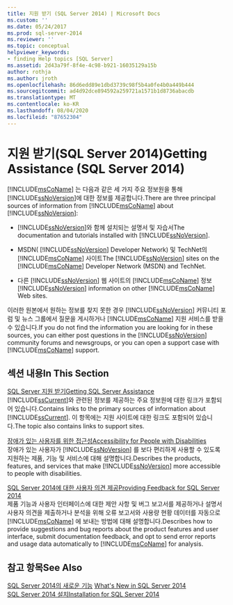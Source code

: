 ```yaml
---
title: 지원 받기 (SQL Server 2014) | Microsoft Docs
ms.custom: ''
ms.date: 05/24/2017
ms.prod: sql-server-2014
ms.reviewer: ''
ms.topic: conceptual
helpviewer_keywords:
- finding Help topics [SQL Server]
ms.assetid: 2d43a79f-8f4e-4c98-b921-16035129a15b
author: rothja
ms.author: jroth
ms.openlocfilehash: 86d6edd89e1dbd3739c98f5b4a0fe4b0a449b444
ms.sourcegitcommit: ad4d92dce894592a259721a1571b1d8736abacdb
ms.translationtype: MT
ms.contentlocale: ko-KR
ms.lasthandoff: 08/04/2020
ms.locfileid: "87652304"
---
```

# <a name="getting-assistance-sql-server-2014"></a><span data-ttu-id="ec064-102">지원 받기(SQL Server 2014)</span><span class="sxs-lookup"><span data-stu-id="ec064-102">Getting Assistance (SQL Server 2014)</span></span>
  <span data-ttu-id="ec064-103">[!INCLUDE[msCoName](../includes/msconame-md.md)] 는 다음과 같은 세 가지 주요 정보원을 통해 [!INCLUDE[ssNoVersion](../includes/ssnoversion-md.md)]에 대한 정보를 제공합니다.</span><span class="sxs-lookup"><span data-stu-id="ec064-103">There are three principal sources of information from [!INCLUDE[msCoName](../includes/msconame-md.md)] about [!INCLUDE[ssNoVersion](../includes/ssnoversion-md.md)]:</span></span>  
  
-   <span data-ttu-id="ec064-104">[!INCLUDE[ssNoVersion](../includes/ssnoversion-md.md)]와 함께 설치되는 설명서 및 자습서</span><span class="sxs-lookup"><span data-stu-id="ec064-104">The documentation and tutorials installed with [!INCLUDE[ssNoVersion](../includes/ssnoversion-md.md)].</span></span>  
  
-   <span data-ttu-id="ec064-105">MSDN( [!INCLUDE[ssNoVersion](../includes/ssnoversion-md.md)] Developer Network) 및 TechNet의 [!INCLUDE[msCoName](../includes/msconame-md.md)] 사이트</span><span class="sxs-lookup"><span data-stu-id="ec064-105">The [!INCLUDE[ssNoVersion](../includes/ssnoversion-md.md)] sites on the [!INCLUDE[msCoName](../includes/msconame-md.md)] Developer Network (MSDN) and TechNet.</span></span>  
  
-   <span data-ttu-id="ec064-106">다른 [!INCLUDE[ssNoVersion](../includes/ssnoversion-md.md)] 웹 사이트의 [!INCLUDE[msCoName](../includes/msconame-md.md)] 정보</span><span class="sxs-lookup"><span data-stu-id="ec064-106">[!INCLUDE[ssNoVersion](../includes/ssnoversion-md.md)] information on other [!INCLUDE[msCoName](../includes/msconame-md.md)] Web sites.</span></span>  
  
 <span data-ttu-id="ec064-107">이러한 원본에서 원하는 정보를 찾지 못한 경우 [!INCLUDE[ssNoVersion](../includes/ssnoversion-md.md)] 커뮤니티 포럼 및 뉴스 그룹에서 질문을 게시하거나 [!INCLUDE[msCoName](../includes/msconame-md.md)] 지원 서비스를 받을 수 있습니다.</span><span class="sxs-lookup"><span data-stu-id="ec064-107">If you do not find the information you are looking for in these sources, you can either post questions in the [!INCLUDE[ssNoVersion](../includes/ssnoversion-md.md)] community forums and newsgroups, or you can open a support case with [!INCLUDE[msCoName](../includes/msconame-md.md)] support.</span></span>  
  
## <a name="in-this-section"></a><span data-ttu-id="ec064-108">섹션 내용</span><span class="sxs-lookup"><span data-stu-id="ec064-108">In This Section</span></span>  
 [<span data-ttu-id="ec064-109">SQL Server 지원 받기</span><span class="sxs-lookup"><span data-stu-id="ec064-109">Getting SQL Server Assistance</span></span>](../../2014/getting-started/getting-sql-server-assistance.md)  
 <span data-ttu-id="ec064-110">[!INCLUDE[ssCurrent](../includes/sscurrent-md.md)]와 관련된 정보를 제공하는 주요 정보원에 대한 링크가 포함되어 있습니다.</span><span class="sxs-lookup"><span data-stu-id="ec064-110">Contains links to the primary sources of information about [!INCLUDE[ssCurrent](../includes/sscurrent-md.md)].</span></span> <span data-ttu-id="ec064-111">이 항목에는 지원 사이트에 대한 링크도 포함되어 있습니다.</span><span class="sxs-lookup"><span data-stu-id="ec064-111">The topic also contains links to support sites.</span></span>  
  
 [<span data-ttu-id="ec064-112">장애가 있는 사용자를 위한 접근성</span><span class="sxs-lookup"><span data-stu-id="ec064-112">Accessibility for People with Disabilities</span></span>](../../2014/getting-started/accessibility-for-people-with-disabilities.md)  
 <span data-ttu-id="ec064-113">장애가 있는 사용자가 [!INCLUDE[ssNoVersion](../includes/ssnoversion-md.md)] 를 보다 편리하게 사용할 수 있도록 지원하는 제품, 기능 및 서비스에 대해 설명합니다.</span><span class="sxs-lookup"><span data-stu-id="ec064-113">Describes the products, features, and services that make [!INCLUDE[ssNoVersion](../includes/ssnoversion-md.md)] more accessible to people with disabilities.</span></span>  
  
 [<span data-ttu-id="ec064-114">SQL Server 2014에 대한 사용자 의견 제공</span><span class="sxs-lookup"><span data-stu-id="ec064-114">Providing Feedback for SQL Server 2014</span></span>](../../2014/getting-started/providing-feedback-for-sql-server-2014.md)  
 <span data-ttu-id="ec064-115">제품 기능과 사용자 인터페이스에 대한 제안 사항 및 버그 보고서를 제공하거나 설명서 사용자 의견을 제출하거나 분석을 위해 오류 보고서와 사용량 현황 데이터를 자동으로 [!INCLUDE[msCoName](../includes/msconame-md.md)] 에 보내는 방법에 대해 설명합니다.</span><span class="sxs-lookup"><span data-stu-id="ec064-115">Describes how to provide suggestions and bug reports about the product features and user interface, submit documentation feedback, and opt to send error reports and usage data automatically to [!INCLUDE[msCoName](../includes/msconame-md.md)] for analysis.</span></span>  
  
## <a name="see-also"></a><span data-ttu-id="ec064-116">참고 항목</span><span class="sxs-lookup"><span data-stu-id="ec064-116">See Also</span></span>  
 <span data-ttu-id="ec064-117">[SQL Server 2014의 새로운 기능](../sql-server/what-s-new-in-sql-server-2016.md) </span><span class="sxs-lookup"><span data-stu-id="ec064-117">[What's New in SQL Server 2014](../sql-server/what-s-new-in-sql-server-2016.md) </span></span>  
 [<span data-ttu-id="ec064-118">SQL Server 2014 설치</span><span class="sxs-lookup"><span data-stu-id="ec064-118">Installation for SQL Server 2014</span></span>](../database-engine/install-windows/installation-for-sql-server.md)  
  
  
